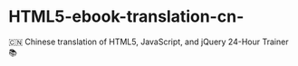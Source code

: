 # HTML5-ebook-translation-cn-
 :cn: Chinese translation of  HTML5, JavaScript, and jQuery 24-Hour Trainer :books:
